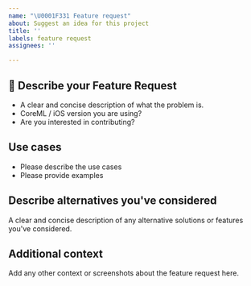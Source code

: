 ```yaml
---
name: "\U0001F331 Feature request"
about: Suggest an idea for this project
title: ''
labels: feature request
assignees: ''

---
```


## 🌱 Describe your Feature Request
- A clear and concise description of what the problem is.
- CoreML / iOS version you are using?
- Are you interested in contributing?

## Use cases
- Please describe the use cases
- Please provide examples

## Describe alternatives you've considered
A clear and concise description of any alternative solutions or features you've considered.

## Additional context
Add any other context or screenshots about the feature request here.
